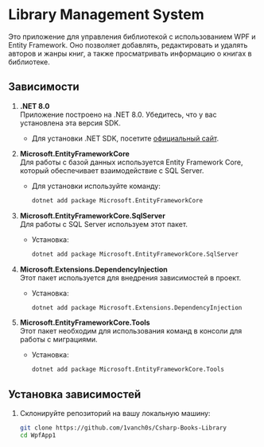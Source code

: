# Library Management System

Это приложение для управления библиотекой с использованием WPF и Entity Framework. Оно позволяет добавлять, редактировать и удалять авторов и жанры книг, а также просматривать информацию о книгах в библиотеке.

## Зависимости

1. **.NET 8.0**  
   Приложение построено на .NET 8.0. Убедитесь, что у вас установлена эта версия SDK.
   - Для установки .NET SDK, посетите [официальный сайт](https://dotnet.microsoft.com/download).

2. **Microsoft.EntityFrameworkCore**  
   Для работы с базой данных используется Entity Framework Core, который обеспечивает взаимодействие с SQL Server.
   - Для установки используйте команду:
     ```bash
     dotnet add package Microsoft.EntityFrameworkCore
     ```

3. **Microsoft.EntityFrameworkCore.SqlServer**  
   Для работы с SQL Server используем этот пакет.
   - Установка:
     ```bash
     dotnet add package Microsoft.EntityFrameworkCore.SqlServer
     ```

4. **Microsoft.Extensions.DependencyInjection**  
   Этот пакет используется для внедрения зависимостей в проект.
   - Установка:
     ```bash
     dotnet add package Microsoft.Extensions.DependencyInjection
     ```

5. **Microsoft.EntityFrameworkCore.Tools**  
   Этот пакет необходим для использования команд в консоли для работы с миграциями.
   - Установка:
     ```bash
     dotnet add package Microsoft.EntityFrameworkCore.Tools
     ```

## Установка зависимостей

1. Склонируйте репозиторий на вашу локальную машину:
   ```bash
   git clone https://github.com/1vanch0s/Csharp-Books-Library
   cd WpfApp1
